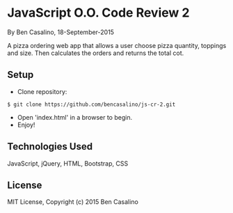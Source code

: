JavaScript O.O. Code Review 2
==========

By Ben Casalino, 18-September-2015

A pizza ordering web app that allows a user choose pizza quantity, toppings and size. Then calculates the orders and returns the total cot.

Setup
----------
* Clone repository:
```console
$ git clone https://github.com/bencasalino/js-cr-2.git
```
* Open 'index.html' in a browser to begin.
* Enjoy!

Technologies Used
----------
JavaScript, jQuery, HTML, Bootstrap, CSS

License
----------
MIT License, Copyright (c) 2015 Ben Casalino
